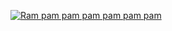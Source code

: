 [![Ram pam pam pam pam pam pam](https://github.com/imralav/github-actions-playground/actions/workflows/na_proda_zapraszam.yml/badge.svg)](https://github.com/imralav/github-actions-playground/actions/workflows/na_proda_zapraszam.yml)
